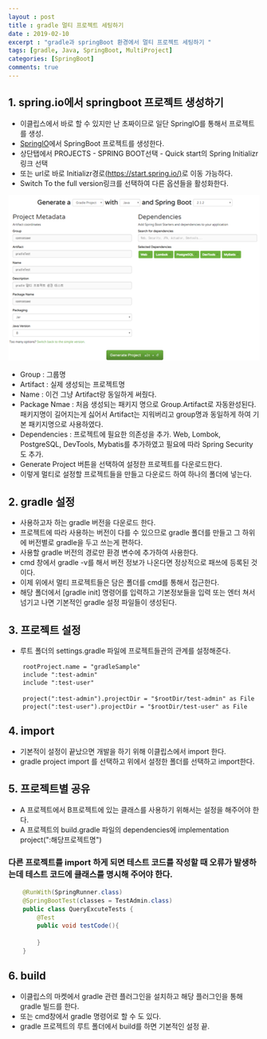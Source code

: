 ```yaml
---
layout : post
title : gradle 멀티 프로젝트 세팅하기 
date : 2019-02-10
excerpt : "gradle과 springBoot 환경에서 멀티 프로젝트 세팅하기 "
tags: [gradle, Java, SpringBoot, MultiProject]
categories: [SpringBoot]
comments: true
---
```


## 1. spring.io에서 springboot 프로젝트 생성하기 

- 이클립스에서 바로 할 수 있지만 난 초짜이므로 일단 SpringIO를 통해서 프로젝트를 생성. 
- [SpringIO](http://spring.io/)에서 SpringBoot 프로젝트를 생성한다. 
- 상단탭에서 PROJECTS - SPRING BOOT선택 - Quick start의 Spring Initializr 링크 선택 
- 또는 url로 바로 Initializr경로[(https://start.spring.io/)](https://start.spring.io/)로 이동 가능하다. 
- Switch To the full version링크를 선택하여 다른 옵션들을 활성화한다. 


<img src="/static/img/springBootProject/springIo.png">


- Group : 그룹명
- Artifact : 실제 생성되는 프로젝트명
- Name : 이건 그냥 Artifact랑 동일하게 써줬다.
- Package Nmae : 처음 생성되는 패키지 명으로 Group.Artifact로 자동완성된다. 패키지명이 길어지는게 싫어서 
  Artifact는 지워버리고 group명과 동일하게 하여 기본 패키지명으로 사용하였다.
- Dependencies : 프로젝트에 필요한 의존성을 추가. Web, Lombok, PostgreSQL, DevTools, Mybatis를 추가하였고 필요에 따라 Spring Security도 추가. 
- Generate Project 버튼을 선택하여 설정한 프로젝트를 다운로드한다. 
- 이렇게 멀티로 설정할 프로젝트들을 만들고 다운로드 하여 하나의 폴더에 넣는다. 

## 2. gradle 설정 

- 사용하고자 하는 gradle 버전을 다운로드 한다. 
- 프로젝트에 따라 사용하는 버전이 다를 수 있으므로 gradle 폴더를 만들고 그 하위에 버전별로 gradle을 두고 쓰는게 편하다. 
- 사용할 gradle 버전의 경로만 환경 변수에 추가하여 사용한다. 
- cmd 창에서  gradle -v를 해서 버전 정보가 나온다면 정상적으로 패쓰에 등록된 것이다. 
- 이제 위에서 멀티 프로젝트들은 담은 폴더를 cmd를 통해서 접근한다. 
- 해당 폴더에서 [gradle init] 명령어를 입력하고 기본정보들을 입력 또는 엔터 쳐서 넘기고 나면 기본적인 gradle 설정 파일들이 생성된다. 

## 3. 프로젝트 설정  

- 루트 폴더의 settings.gradle 파일에 프로젝트들관의 관계를 설정해준다. 
~~~ grooby
    rootProject.name = "gradleSample"
    include ":test-admin"
    include ":test-user"

    project(":test-admin").projectDir = "$rootDir/test-admin" as File
    project(":test-user").projectDir = "$rootDir/test-user" as File
~~~

## 4. import 

- 기본적이 설정이 끝났으면 개발을 하기 위해 이클립스에서 import 한다.
- gradle project import 를 선택하고 위에서 설정한 폴더를 선택하고 import한다. 

## 5. 프로젝트별 공유 

- A 프로젝트에서 B프로젝트에 있는 클래스를 사용하기 위해서는 설정을 해주어야 한다. 
- A 프로젝트의 build.gradle 파일의 dependencies에 implementation project(":해당프로젝트명")
### 다른 프로젝트를 import 하게 되면 테스트 코드를 작성할 때 오류가 발생하는데 테스트 코드에 클래스를 명시해 주어야 한다. 

~~~ java
    @RunWith(SpringRunner.class)
    @SpringBootTest(classes = TestAdmin.class)
    public class QueryExcuteTests {
        @Test 
        public void testCode(){

        }
    }
~~~

## 6. build

- 이클립스의 마켓에서 gradle 관련 플러그인을 설치하고 해당 플러그인을 통해 gradle 빌드를 한다. 
- 또는 cmd창에서 gradle 명령어로 할 수 도 있다. 
- gradle 프로젝트의 루트 폴더에서 build를 하면 기본적인 설정 끝. 




